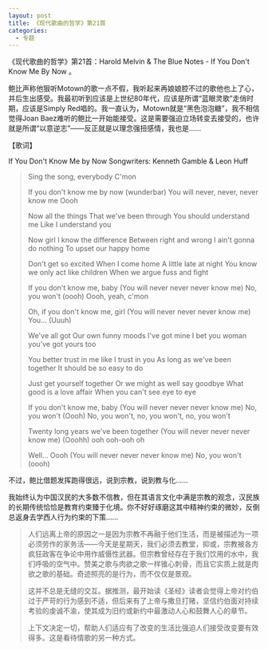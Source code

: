 ```yaml
---
layout: post
title: 《现代歌曲的哲学》第21首
categories:
  - 专题
---
```

<!--more-->
《现代歌曲的哲学》第21首：Harold Melvin & The Blue Notes - If You Don't Know Me By Now 。

鲍比声称他狠听Motown的歌一点不假，我听起来再娘娘腔不过的歌他也上了心，并后生出感受。我最初听到应该是上世纪80年代，应该是所谓“蓝眼灵歌”走俏时期，应该是Simply Red唱的。我一直认为，Motown就是“黑色泡泡糖”，我不相信觉得Joan Baez难听的鲍比一开始能接受。这是需要强迫立场转变去接受的，也许就是所谓“以意逆志”——反正就是以理念强扭感情，我也是……

【歌词】

If You Don't Know Me by Now 
Songwriters: Kenneth Gamble & Leon Huff

> Sing the song, everybody 
> C'mon
>
> If you don't know me by now (wunderbar) 
> You will never, never, never know me 
> Oooh
>
> Now all the things 
> That we've been through 
> You should understand me 
> Like I understand you
>
> Now girl I know the difference 
> Between right and wrong 
> I ain't gonna do nothing 
> To upset our happy home
>
> Don't get so excited 
> When I come home 
> A little late at night 
> You know we only act like children 
> When we argue fuss and fight
>
> If you don't know me, baby 
> (You will never never never know me) 
> No, you won't (oooh) 
> Oooh, yeah, c'mon
>
> Oh, if you don't know me, girl 
> (You will never never never know me) 
> You... (Uuuh)
>
> We've all got 
> Our own funny moods 
> I've got mine 
> I bet you woman you've got yours too
>
> You better trust in me like I trust in you 
> As long as we've been together 
> It should be so easy to do
>
> Just get yourself together 
> Or we might as well say goodbye 
> What good is a love affair 
> When you can't see eye to eye
>
> If you don't know me, baby 
> (You will never never never know me) 
> No, you won't (Oooh) 
> No, you won't, no, you won't, no, you won't
>
> Twenty long years we've been together 
> (You will never never never know me) 
> (Ooohh) ooh ooh-ooh oh
>
> Well... Oooh 
> (You will never never never know me) 
> No, you won't 
> (oooh)

不过，鲍比借题发挥跑得很远，说到宗教，说到教与化……

我始终认为中国汉民的大多数不信教，但在其语言文化中满是宗教的观念，汉民族的长期传统恰恰是教育约束臻于化境。你不好好琢磨这其中精神约束的微妙，反倒总返身去学西人行为约束的下策……

> 人们远离上帝的原因之一是因为宗教不再融于他们生活，而是被描述为一项必须劳作的家务活——今天是星期天，我们必须去教堂，抑或，宗教被各方疯狂政客在争论中用作威慑性武器。但宗教曾经存在于我们饮用的水中，我们呼吸的空气中。赞美之歌与肉欲之歌一样锥心刺骨，而且它实质上就是肉欲之歌的基础。奇迹照亮的是行为，而不仅仅是景观。
>
> 这并不总是无缝的交互。据推测，最开始读《圣经》读者会觉得上帝对约伯过于严苛的行为感到不适，但后来有了上帝与撒旦打赌，坚信约伯面对持续考验的虔诚不渝，使其成为旧约或新约中最激动人心和鼓舞人心的章节。
>
> 上下文决定一切，帮助人们适应有了改变的生活比强迫人们接受改变要有效得多。这是看待情歌的另一种方式。
